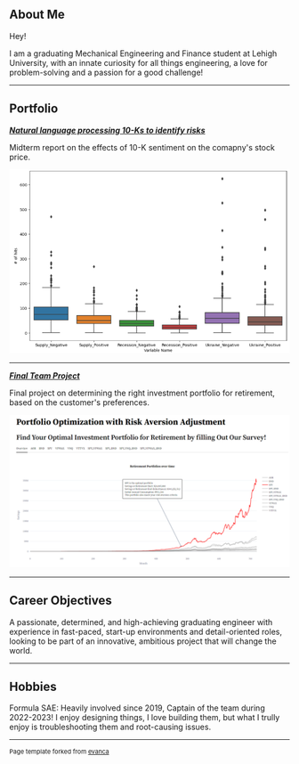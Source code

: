 ## About Me

Hey! 

I am a graduating Mechanical Engineering and Finance student at Lehigh University, with an innate curiosity for all things engineering, a love for problem-solving and a passion for a good challenge!

<!-- Upload your own photo and change the path -->

<!-- <p style="text-align:center;">
  <img class="img-circle" src="https://github.com/donbowen/donbowen.github.io/raw/master/images/logo.png" width="50%">
</p> -->

---

## Portfolio

<!-- You can link to other websites, PDFs in this repo, and other pages in this repo -->

_**[Natural language processing 10-Ks to identify risks](https://github.com/LeDataSciFi/asgn-05-MariaMaragkelli/tree/main)**_

Midterm report on the effects of 10-K sentiment on the comapny's stock price.

<img src="images/midterm.png?raw=true"/>

---

_**[Final Team Project](https://older-smarter-richer.streamlit.app/)**_

Final project on determining the right investment portfolio for retirement, based on the customer's preferences.

<img src="/images/final.png?raw=true"/>

---

## Career Objectives

A passionate, determined, and high-achieving graduating engineer with experience in fast-paced, start-up environments and detail-oriented roles, looking to be part of an innovative, ambitious project that will change the world.

---

## Hobbies

Formula SAE: Heavily involved since 2019, Captain of the team during 2022-2023! 
I enjoy designing things, I love building them, but what I trully enjoy is troubleshooting them and root-causing issues. 

---
<p style="font-size:11px">Page template forked from <a href="https://github.com/evanca/quick-portfolio">evanca</a></p>
<!-- Remove above link if you don't want to attibute -->
